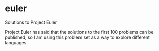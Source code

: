 # euler
Solutions to Project Euler

Project Euler has said that the solutions to the first 100 problems can be published, so I am using this problem set as a way to explore different languages. 